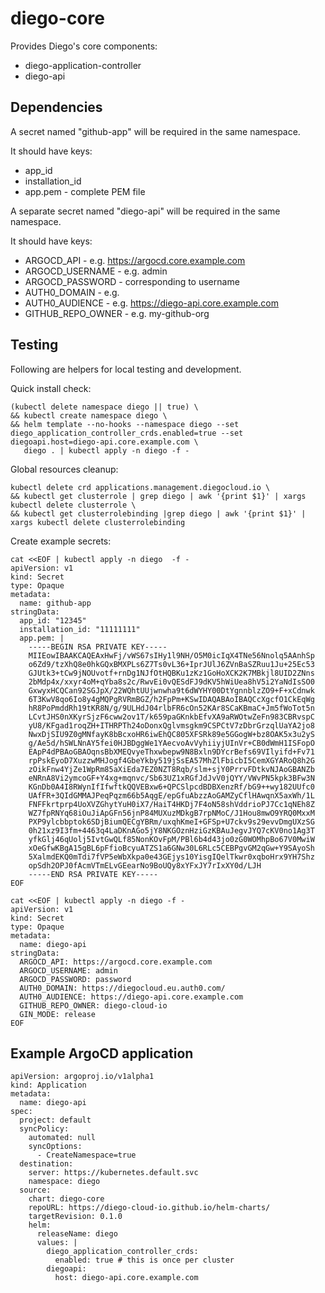 # diego-core

Provides Diego's core components:

 * diego-application-controller
 * diego-api
## Dependencies

A secret named "github-app" will be required in the same namespace.

It should have keys:

 * app_id
 * installation_id
 * app.pem - complete PEM file


A separate secret named "diego-api" will be required in the same namespace.

It should have keys:

 * ARGOCD_API - e.g. https://argocd.core.example.com
 * ARGOCD_USERNAME - e.g. admin
 * ARGOCD_PASSWORD - corresponding to username
 * AUTH0_DOMAIN - e.g. 
 * AUTH0_AUDIENCE - e.g. https://diego-api.core.example.com
 * GITHUB_REPO_OWNER - e.g. my-github-org


## Testing

Following are helpers for local testing and development.

Quick install check:

```
(kubectl delete namespace diego || true) \
&& kubectl create namespace diego \
&& helm template --no-hooks --namespace diego --set diego_application_controller_crds.enabled=true --set diegoapi.host=diego-api.core.example.com \
   diego . | kubectl apply -n diego -f -
```

Global resources cleanup:

```
kubectl delete crd applications.management.diegocloud.io \
&& kubectl get clusterrole | grep diego | awk '{print $1}' | xargs kubectl delete clusterrole \
&& kubectl get clusterrolebinding |grep diego | awk '{print $1}' | xargs kubectl delete clusterrolebinding
```

Create example secrets:

```
cat <<EOF | kubectl apply -n diego  -f -
apiVersion: v1
kind: Secret
type: Opaque
metadata:
  name: github-app
stringData:
  app_id: "12345"
  installation_id: "11111111"
  app.pem: |
    -----BEGIN RSA PRIVATE KEY-----
    MIIEowIBAAKCAQEAxHwFj/vWS67sIHy1l9NH/O5M0icIqX4TNe56Nnolq5AAnhSp
    o6Zd9/tzXhQ8e0hkGQxBMXPLs6Z7Ts0vL36+IprJUlJ6ZVnBaSZRuu1Ju+25Ec53
    GJUtk3+tCw9jNOUvotf+rnDg1NJfOtHQBKu1zKz1GoHoXCK2K7MBkjl8UID2ZNns
    2bMdp4x/xxyr4oM+qYba8s2c/RwvEi0vQESdFJ9dKV5hWiUea8hV5i2YaNdIsSO0
    GxwyxHCQCan92SGJpX/22WQhtUUjwnwha9t6dWYHY00DtYgnnblzZO9+F+xCdnwk
    6T3KwV8qo6Io8y4gMQPgRVRmBGZ/h2FpPm+KSwIDAQABAoIBAQCcXgcfO1CkEqWg
    hR8PoPmddRh19tKR8N/g/9ULHdJ04rlbFR6cOn52KAr8SCaKBmaC+Jm5fWoTot5n
    LCvtJHS0nXKyrSjzF6cww2ov1T/k659paGKnkbEfvXA9aRWOtwZeFn983CBRvspC
    yU8/KFgad1roqZH+ITHRPTh24oDonxQglvmsgkm9CSPCtV7zDbrGrzqlUaYA2jo8
    NwxDjSIU9Z0gMNfayK8bBcxoHR6iwEhQC805XFSRk89e5GGogW+bz8OAK5x3u2yS
    g/Ae5d/hSWLNnAY5fei0HJBDggWe1YAecvoAvVyhiiyjUInVr+CB0dWmH1ISFopO
    EApP4dPBAoGBAOqnsBbXMEQvyeThxwbepw9N8Bxln9DYcrBefs69VIlyifd+Fv71
    rpPskEyoD7XuzzwMHJogf4GbeYkby519jSsEA57MhZlFbicbI5CemXGYARoQ8h2G
    zOikFnw4YjZe1WpRm85aXiEda7EZ0NZT8Rqb/slm+sjY0PrrvFDtkvNJAoGBANZb
    eNRnA8Vi2ymcoGF+Y4xg+mqnvc/Sb63UZ1xRGfJdJvV0jQYY/VWvPN5kpk3BFw3N
    KGnDb0A4I8RWynIfIfwftkQQVEBxw6+QPCSlpcdBDBXenzRf/bG9++wy182UUfc0
    UAfFR+3QIdGMMAJPeqPqzm66b5AqgE/epGfuAbzzAoGAMZyCflHAwqnX5axWh/1L
    FNFFkrtprp4UoXVZGhytYuH0iX7/HaiT4HKDj7F4oN58shVddrioPJ7Cc1qNEh8Z
    WZ7fpRNYq68iOuJiApGFn56jnP84MUXuzMDkgB7rpNMoC/J1Hou8mwO9YRQ0MxxM
    PXP9ylcbbptok6SDjBiumQECgYBRm/uxqhKmeI+GFSp+U7ckv9s29evvDmgUXzSG
    0h21xz9I3fm+4463q4LaDKnAGo5jY8NKGOznHziGzKBAuJegvJYQ7cKV0no1Ag3T
    yfkGlj46qUolj5IvtGwQLf85NonKOvFpM/PBl6b4d43jo0zG0WOMhpBo67V0MwiW
    xOeGfwKBgA15gBL6pFfioBcyuATZS1a6GNw30L6RLc5CEBPgvGM2qGw+Y9SAyoSh
    5XalmdEKQ0mTdi7fVP5eWbXkpa0e43GEjys10YisgIQelTkwr0xqboHrx9YH7Shz
    opSdh2OPJ0fAcmVTmELvGEearNo9BoUQy8xYFxJY7rIxXY0d/LJH
    -----END RSA PRIVATE KEY-----
EOF

cat <<EOF | kubectl apply -n diego -f -
apiVersion: v1
kind: Secret
type: Opaque
metadata:
  name: diego-api
stringData:
  ARGOCD_API: https://argocd.core.example.com
  ARGOCD_USERNAME: admin
  ARGOCD_PASSWORD: password
  AUTH0_DOMAIN: https://diegocloud.eu.auth0.com/
  AUTH0_AUDIENCE: https://diego-api.core.example.com
  GITHUB_REPO_OWNER: diego-cloud-io
  GIN_MODE: release
EOF
```

## Example ArgoCD application

```
apiVersion: argoproj.io/v1alpha1
kind: Application
metadata:
  name: diego-api
spec:
  project: default
  syncPolicy:
    automated: null
    syncOptions:
      - CreateNamespace=true
  destination:
    server: https://kubernetes.default.svc
    namespace: diego
  source:
    chart: diego-core
    repoURL: https://diego-cloud-io.github.io/helm-charts/
    targetRevision: 0.1.0
    helm:
      releaseName: diego
      values: |
        diego_application_controller_crds:
          enabled: true # this is once per cluster
        diegoapi:
          host: diego-api.core.example.com
```